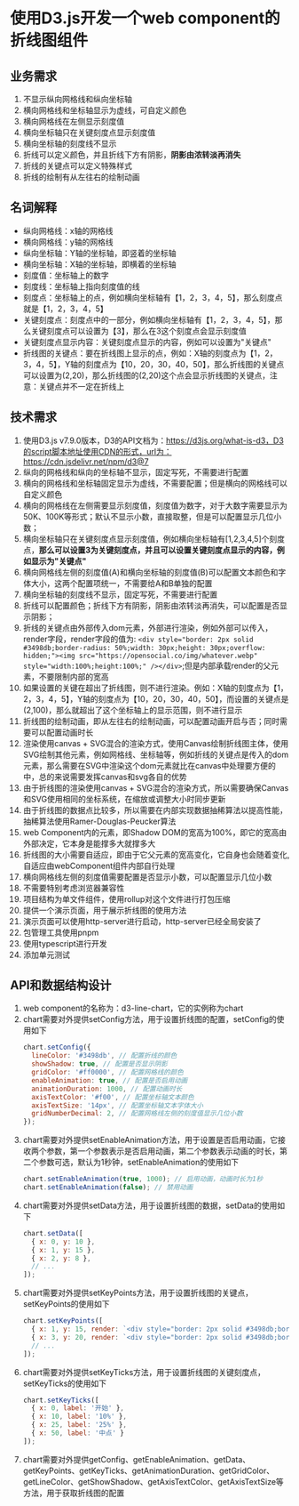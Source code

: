 # 使用D3.js开发一个web component的折线图组件

## 业务需求
1. 不显示纵向网格线和纵向坐标轴
2. 横向网格线和坐标轴显示为虚线，可自定义颜色
3. 横向网格线在左侧显示刻度值
4. 横向坐标轴只在关键刻度点显示刻度值
5. 横向坐标轴的刻度线不显示
6. 折线可以定义颜色，并且折线下方有阴影，**阴影由浓转淡再消失**
7. 折线的关键点可以定义特殊样式
8. 折线的绘制有从左往右的绘制动画

## 名词解释
- 纵向网格线：x轴的网格线
- 横向网格线：y轴的网格线
- 纵向坐标轴：Y轴的坐标轴，即竖着的坐标轴
- 横向坐标轴：X轴的坐标轴，即横着的坐标轴
- 刻度值：坐标轴上的数字
- 刻度线：坐标轴上指向刻度值的线
- 刻度点：坐标轴上的点，例如横向坐标轴有【1，2，3，4，5】，那么刻度点就是【1，2，3，4，5】
- 关键刻度点：刻度点中的一部分，例如横向坐标轴有【1，2，3，4，5】，那么关键刻度点可以设置为【3】，那么在3这个刻度点会显示刻度值
- 关键刻度点显示内容：关键刻度点显示的内容，例如可以设置为"关键点"
- 折线图的关键点：要在折线图上显示的点，例如：X轴的刻度点为【1，2，3，4，5】，Y轴的刻度点为【10，20，30，40，50】，那么折线图的关键点可以设置为(2,20)，那么折线图的(2,20)这个点会显示折线图的关键点，注意：关键点并不一定在折线上

## 技术需求
1. 使用D3.js v7.9.0版本，D3的API文档为：https://d3js.org/what-is-d3，D3的script脚本地址使用CDN的形式，url为：https://cdn.jsdelivr.net/npm/d3@7
2. 纵向的网格线和纵向的坐标轴不显示，固定写死，不需要进行配置
3. 横向的网格线和坐标轴固定显示为虚线，不需要配置；但是横向的网格线可以自定义颜色
4. 横向的网格线在左侧需要显示刻度值，刻度值为数字，对于大数字需要显示为50K、100K等形式；默认不显示小数，直接取整，但是可以配置显示几位小数；
5. 横向坐标轴只在关键刻度点显示刻度值，例如横向坐标轴有[1,2,3,4,5]个刻度点，**那么可以设置3为关键刻度点，并且可以设置关键刻度点显示的内容，例如显示为"关键点"**
6. 横向网格线左侧的刻度值(A)和横向坐标轴的刻度值(B)可以配置文本颜色和字体大小，这两个配置项统一，不需要给A和B单独的配置
7. 横向坐标轴的刻度线不显示，固定写死，不需要进行配置
8. 折线可以配置颜色；折线下方有阴影，阴影由浓转淡再消失，可以配置是否显示阴影；
9. 折线的关键点由外部传入dom元素，外部进行渲染，例如外部可以传入，render字段，render字段的值为: `<div style="border: 2px solid #3498db;border-radius: 50%;width: 30px;height: 30px;overflow: hidden;"><img src="https://opensocial.co/img/whatever.webp" style="width:100%;height:100%;" /></div>`;但是内部承载render的父元素，不要限制内部的宽高
10. 如果设置的关键在超出了折线图，则不进行渲染。例如：X轴的刻度点为【1，2，3，4，5】，Y轴的刻度点为【10，20，30，40，50】，而设置的关键点是(2,100)，那么就超出了这个坐标轴上的显示范围，则不进行显示
11. 折线图的绘制动画，即从左往右的绘制动画，可以配置动画开启与否；同时需要可以配置动画时长
12. 渲染使用canvas + SVG混合的渲染方式，使用Canvas绘制折线图主体，使用SVG绘制其他元素，例如网格线、坐标轴等，例如折线的关键点是传入的dom元素，那么需要在SVG中渲染这个dom元素就比在canvas中处理要方便的中，总的来说需要发挥canvas和svg各自的优势
13. 由于折线图的渲染使用canvas + SVG混合的渲染方式，所以需要确保Canvas和SVG使用相同的坐标系统，在缩放或调整大小时同步更新
14. 由于折线图的数据点比较多，所以需要在内部实现数据抽稀算法以提高性能，抽稀算法使用Ramer-Douglas-Peucker算法
15. web Component内的元素，即Shadow DOM的宽高为100%，即它的宽高由外部决定，它本身是能撑多大就撑多大
16. 折线图的大小需要自适应，即由于它父元素的宽高变化，它自身也会随着变化,自适应由webComponent组件内部自行处理
17. 横向网格线左侧的刻度值需要配置是否显示小数，可以配置显示几位小数
18. 不需要特别考虑浏览器兼容性
19. 项目结构为单文件组件，使用rollup对这个文件进行打包压缩
20. 提供一个演示页面，用于展示折线图的使用方法
21. 演示页面可以使用http-server进行启动，http-server已经全局安装了
22. 包管理工具使用pnpm
23. 使用typescript进行开发
24. 添加单元测试

## API和数据结构设计
1. web component的名称为：d3-line-chart，它的实例称为chart
2. chart需要对外提供setConfig方法，用于设置折线图的配置，setConfig的使用如下
    ```javascript
    chart.setConfig({
      lineColor: '#3498db', // 配置折线的颜色
      showShadow: true, // 配置是否显示阴影
      gridColor: '#ff0000', // 配置网格线的颜色
      enableAnimation: true, // 配置是否启用动画
      animationDuration: 1000, // 配置动画时长
      axisTextColor: '#f00', // 配置坐标轴文本颜色
      axisTextSize: '14px', // 配置坐标轴文本字体大小
      gridNumberDecimal: 2, // 配置网格线左侧的刻度值显示几位小数
    });
    ```
3. chart需要对外提供setEnableAnimation方法，用于设置是否启用动画，它接收两个参数，第一个参数表示是否启用动画，第二个参数表示动画的时长，第二个参数可选，默认为1秒钟，setEnableAnimation的使用如下
    ```javascript
    chart.setEnableAnimation(true, 1000); // 启用动画，动画时长为1秒
    chart.setEnableAnimation(false); // 禁用动画
    ```
4. chart需要对外提供setData方法，用于设置折线图的数据，setData的使用如下
    ```javascript
    chart.setData([
      { x: 0, y: 10 },
      { x: 1, y: 15 },
      { x: 2, y: 8 },
      // ...
    ]);
    ```
5. chart需要对外提供setKeyPoints方法，用于设置折线图的关键点，setKeyPoints的使用如下
    ```javascript
    chart.setKeyPoints([
      { x: 1, y: 15, render: `<div style="border: 2px solid #3498db;border-radius: 50%;width: 30px;height: 30px;overflow: hidden;"><img src="https://opensocial.co/img/whatever.webp" style="width:100%;height:100%;" /></div>` },
      { x: 3, y: 20, render: `<div style="border: 2px solid #3498db;border-radius: 50%;width: 30px;height: 30px;overflow: hidden;"><img src="https://opensocial.co/img/whatever.webp" style="width:100%;height:100%;" /></div>` },
      // ...
    ]);
    ```
6. chart需要对外提供setKeyTicks方法，用于设置折线图的关键刻度点，setKeyTicks的使用如下
    ```javascript
    chart.setKeyTicks([
      { x: 0, label: '开始' },
      { x: 10, label: '10%' },
      { x: 25, label: '25%' },
      { x: 50, label: '中点' }
    ]);
    ```
7. chart需要对外提供getConfig、getEnableAnimation、getData、getKeyPoints、getKeyTicks、getAnimationDuration、getGridColor、getLineColor、getShowShadow、getAxisTextColor、getAxisTextSize等方法，用于获取折线图的配置
